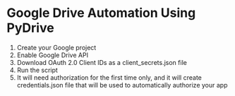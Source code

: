 # Google Drive Automation Using PyDrive
1. Create your Google project
2. Enable Google Drive API
3. Download OAuth 2.0 Client IDs as a client_secrets.json file
4. Run the script
5. It will need authorization for the first time only, and it will create credentials.json file that will be used to automatically authorize your app

